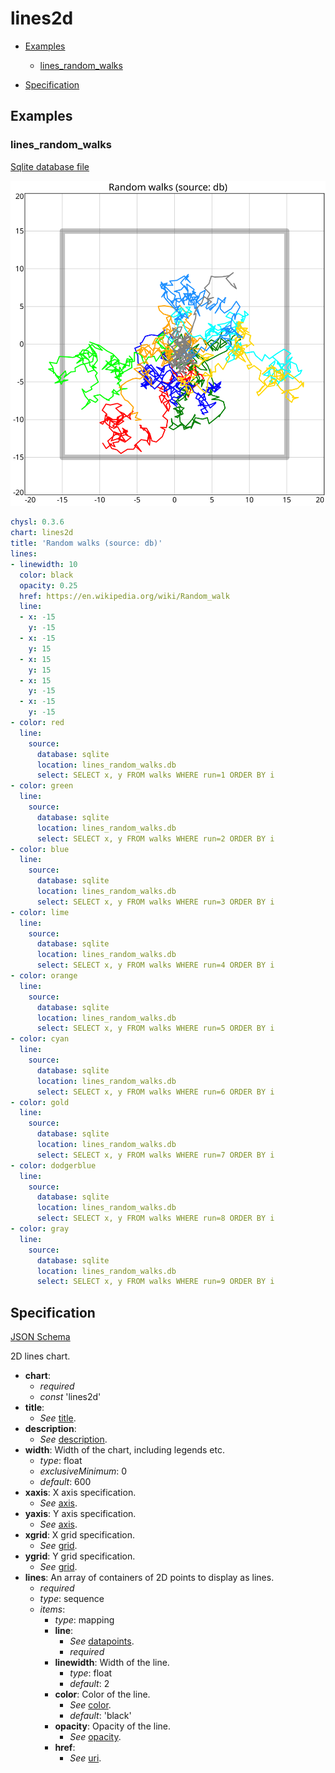 # lines2d

- [Examples](#examples)
  - [lines_random_walks](#lines_random_walks)

- [Specification](#specification)

## Examples

### lines_random_walks

[Sqlite database file](lines_random_walks.db)

![lines_random_walks SVG](lines_random_walks.svg)

```yaml
chysl: 0.3.6
chart: lines2d
title: 'Random walks (source: db)'
lines:
- linewidth: 10
  color: black
  opacity: 0.25
  href: https://en.wikipedia.org/wiki/Random_walk
  line:
  - x: -15
    y: -15
  - x: -15
    y: 15
  - x: 15
    y: 15
  - x: 15
    y: -15
  - x: -15
    y: -15
- color: red
  line:
    source:
      database: sqlite
      location: lines_random_walks.db
      select: SELECT x, y FROM walks WHERE run=1 ORDER BY i
- color: green
  line:
    source:
      database: sqlite
      location: lines_random_walks.db
      select: SELECT x, y FROM walks WHERE run=2 ORDER BY i
- color: blue
  line:
    source:
      database: sqlite
      location: lines_random_walks.db
      select: SELECT x, y FROM walks WHERE run=3 ORDER BY i
- color: lime
  line:
    source:
      database: sqlite
      location: lines_random_walks.db
      select: SELECT x, y FROM walks WHERE run=4 ORDER BY i
- color: orange
  line:
    source:
      database: sqlite
      location: lines_random_walks.db
      select: SELECT x, y FROM walks WHERE run=5 ORDER BY i
- color: cyan
  line:
    source:
      database: sqlite
      location: lines_random_walks.db
      select: SELECT x, y FROM walks WHERE run=6 ORDER BY i
- color: gold
  line:
    source:
      database: sqlite
      location: lines_random_walks.db
      select: SELECT x, y FROM walks WHERE run=7 ORDER BY i
- color: dodgerblue
  line:
    source:
      database: sqlite
      location: lines_random_walks.db
      select: SELECT x, y FROM walks WHERE run=8 ORDER BY i
- color: gray
  line:
    source:
      database: sqlite
      location: lines_random_walks.db
      select: SELECT x, y FROM walks WHERE run=9 ORDER BY i
```
## Specification

[JSON Schema](lines2d.md)

2D lines chart.

- **chart**:
  - *required*
  - *const* 'lines2d'
- **title**:
  - *See* [title](schema_defs.md#title).
- **description**:
  - *See* [description](schema_defs.md#description).
- **width**: Width of the chart, including legends etc.
  - *type*: float
  - *exclusiveMinimum*: 0
  - *default*: 600
- **xaxis**: X axis specification.
  - *See* [axis](schema_defs.md#axis).
- **yaxis**: Y axis specification.
  - *See* [axis](schema_defs.md#axis).
- **xgrid**: X grid specification.
  - *See* [grid](schema_defs.md#grid).
- **ygrid**: Y grid specification.
  - *See* [grid](schema_defs.md#grid).
- **lines**: An array of containers of 2D points to display as lines.
  - *required*
  - *type*: sequence
  - *items*:
    - *type*: mapping
    - **line**:
      - *See* [datapoints](schema_defs.md#datapoints).
      - *required*
    - **linewidth**: Width of the line.
      - *type*: float
      - *default*: 2
    - **color**: Color of the line.
      - *See* [color](schema_defs.md#color).
      - *default*: 'black'
    - **opacity**: Opacity of the line.
      - *See* [opacity](schema_defs.md#opacity).
    - **href**:
      - *See* [uri](schema_defs.md#uri).

